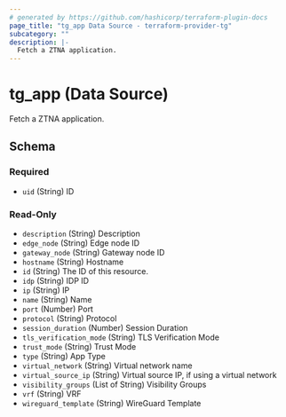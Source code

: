 ```yaml
---
# generated by https://github.com/hashicorp/terraform-plugin-docs
page_title: "tg_app Data Source - terraform-provider-tg"
subcategory: ""
description: |-
  Fetch a ZTNA application.
---
```


# tg_app (Data Source)

Fetch a ZTNA application.



<!-- schema generated by tfplugindocs -->
## Schema

### Required

- `uid` (String) ID

### Read-Only

- `description` (String) Description
- `edge_node` (String) Edge node ID
- `gateway_node` (String) Gateway node ID
- `hostname` (String) Hostname
- `id` (String) The ID of this resource.
- `idp` (String) IDP ID
- `ip` (String) IP
- `name` (String) Name
- `port` (Number) Port
- `protocol` (String) Protocol
- `session_duration` (Number) Session Duration
- `tls_verification_mode` (String) TLS Verification Mode
- `trust_mode` (String) Trust Mode
- `type` (String) App Type
- `virtual_network` (String) Virtual network name
- `virtual_source_ip` (String) Virtual source IP, if using a virtual network
- `visibility_groups` (List of String) Visibility Groups
- `vrf` (String) VRF
- `wireguard_template` (String) WireGuard Template
